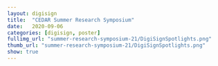 ```yaml
---
layout: digisign
title:  "CEDAR Summer Research Symposium"
date:   2020-09-06
categories: [digisign, poster]
fullimg_url: "summer-research-symposium-21/DigiSignSpotlights.png"
thumb_url: "summer-research-symposium-21/DigiSignSpotlights.png"
show: true
---
```

